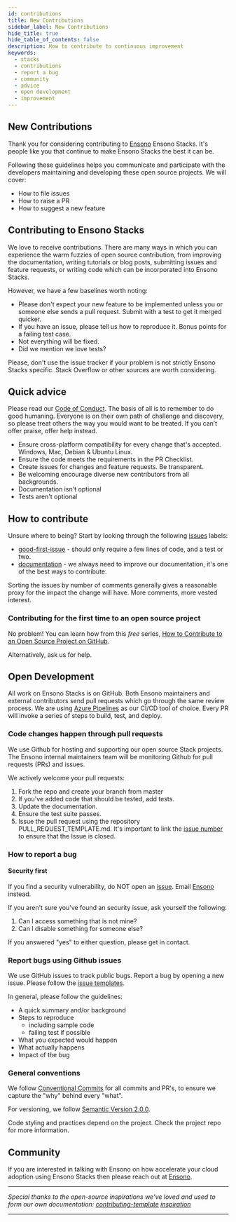 ```yaml
---
id: contributions
title: New Contributions
sidebar_label: New Contributions
hide_title: true
hide_table_of_contents: false
description: How to contribute to continuous improvement
keywords:
  - stacks
  - contributions
  - report a bug
  - community
  - advice
  - open development
  - improvement
---
```


## New Contributions

Thank you for considering contributing to [Ensono](https://www.ensonodigital.com) Ensono Stacks. It's people like you that continue to make Ensono Stacks the best it can be.

Following these guidelines helps you communicate and participate with the developers maintaining and developing these open source projects. We will cover:

* How to file issues
* How to raise a PR
* How to suggest a new feature


## Contributing to Ensono Stacks

We love to receive contributions. There are many ways in which you can experience the warm fuzzies of open source contribution, from improving the documentation, writing tutorials or blog posts, submitting issues and feature requests, or writing code which can be incorporated into Ensono Stacks.

However, we have a few baselines worth noting:

* Please don't expect your new feature to be implemented unless you or someone else sends a pull request. Submit with a test to get it merged quicker.
* If you have an issue, please tell us how to reproduce it. Bonus points for a failing test case.
* Not everything will be fixed.
* Did we mention we love tests?

Please, don't use the issue tracker if your problem is not strictly Ensono Stacks specific. Stack Overflow or other sources are worth considering.

## Quick advice

Please read our [Code of Conduct](./code_of_conduct).
The basis of all is to remember to do good humaning. Everyone is on their own path of challenge and discovery, so please treat others the way you would want to be treated. If you can’t offer praise, offer help instead.

* Ensure cross-platform compatibility for every change that's accepted. Windows, Mac, Debian & Ubuntu Linux.
* Ensure the code meets the requirements in the PR Checklist.
* Create issues for changes and feature requests. Be transparent.
* Be welcoming encourage diverse new contributors from all backgrounds.
* Documentation isn't optional
* Tests aren't optional

## How to contribute

Unsure where to being? Start by looking through the following [issues](https://github.com/Ensono/amido.github.io/issues?q=is%3Aissue+is%3Aopen+sort%3Acomments-desc) labels:

* [good-first-issue](https://github.com/Ensono/amido.github.io/labels/good-first-issue) - should only require a few lines of code, and a test or two.
* [documentation](https://github.com/Ensono/amido.github.io/labels/kind%2Fdocumentation) - we always need to improve our documentation, it's one of the best ways to contribute.

Sorting the issues by number of comments generally gives a reasonable proxy for the impact the change will have. More comments, more vested interest.

### Contributing for the first time to an open source project

No problem! You can learn how from this *free* series, [How to Contribute to an Open Source Project on GitHub](https://egghead.io/series/how-to-contribute-to-an-open-source-project-on-github).

Alternatively, ask us for help.

## Open Development

All work on Ensono Stacks is on GitHub. Both Ensono maintainers and external contributors send pull requests which go through the same review process. We are using [Azure Pipelines](https://azure.microsoft.com/en-gb/services/devops/pipelines/) as our CI/CD tool of choice. Every PR will invoke a series of steps to build, test, and deploy.

### Code changes happen through pull requests

We use Github for hosting and supporting our open source Stack projects. The Ensono internal maintainers team will be monitoring Github for pull requests (PRs) and issues.

We actively welcome your pull requests:

1. Fork the repo and create your branch from master
2. If you've added code that should be tested, add tests.
3. Update the documentation.
4. Ensure the test suite passes.
5. Issue the pull request using the repository PULL_REQUEST_TEMPLATE.md. It's important to link the [issue number](https://github.com/Ensono/amido.github.io/issues) to ensure that the Issue is closed.

### How to report a bug

#### Security first

If you find a security vulnerability, do NOT open an [issue](https://github.com/Ensono/amido.github.io/issues/new/choose). Email [Ensono](mailto:stacks@ensono.com) instead.

If you aren't sure you've found an security issue, ask yourself the following:

1. Can I access something that is not mine?
2. Can I disable something for someone else?

If you answered "yes" to either question, please get in contact.

### Report bugs using Github issues

We use GitHub issues to track public bugs. Report a bug by opening a new issue. Please follow the [issue templates](https://github.com/Ensono/amido.github.io/tree/master/.github/ISSUE_TEMPLATE).

In general, please follow the guidelines:

* A quick summary and/or background
* Steps to reproduce
    * including sample code
    * failing test if possible
* What you expected would happen
* What actually happens
* Impact of the bug

### General conventions

We follow [Conventional Commits](https://www.conventionalcommits.org/en/v1.0.0/) for all commits and PR's, to ensure we capture the "why" behind every "what".

For versioning, we follow [Semantic Version 2.0.0](https://semver.org/).

Code styling and practices depend on the project. Check the project repo for more information.

## Community

If you are interested in talking with Ensono on how accelerate your cloud adoption using Ensono Stacks then please reach out at [Ensono](mailto:stacks@ensono.com).

***

*Special thanks to the open-source inspirations we've loved and used to form our own documentation:
[contributing-template](https://github.com/nayafia/contributing-template/blob/master/CONTRIBUTING-template.md)
[inspiration](https://github.com/codetriage/codetriage/blob/master/CONTRIBUTING.md)*

***
